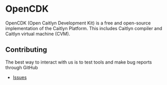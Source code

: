# OpenCDK
OpenCDK (Open Caitlyn Development Kit) is a free and open-source implementation of the Caitlyn Platform. This includes Caitlyn compiler and Caitlyn virtual machine (CVM).
## Contributing
The best way to interact with us is to test tools and make bug reports through GitHub
* [Issues](https://github.com/ackerman2001/OpenCDK/issues)

